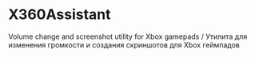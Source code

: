 # X360Assistant
Volume change and screenshot utility for Xbox gamepads / Утилита для изменения громкости и создания скриншотов для Xbox геймпадов
